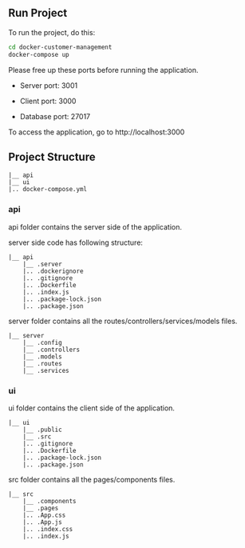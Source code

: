 ## Run Project

To run the project, do this:

```bash
cd docker-customer-management
docker-compose up
```
Please free up these ports before running the application.

* Server port: 3001

* Client port: 3000

* Database port: 27017


To access the application, go to http://localhost:3000

## Project Structure
```
|__ api
|__ ui
|.. docker-compose.yml
```

### api
api folder contains the server side of the application.

server side code has following structure:

```
|__ api
    |__ .server
    |.. .dockerignore
    |.. .gitignore
    |.. .Dockerfile
    |.. .index.js
    |.. .package-lock.json
	|.. .package.json
```

server folder contains all the routes/controllers/services/models files.

```
|__ server
    |__ .config
    |__ .controllers
    |__ .models
    |__ .routes
    |__ .services
```
### ui
ui folder contains the client side of the application.

```
|__ ui
    |__ .public
    |__ .src
    |.. .gitignore
    |.. .Dockerfile
    |.. .package-lock.json
	|.. .package.json
```

src folder contains all the pages/components files.

```
|__ src
    |__ .components
    |__ .pages
    |.. .App.css
    |.. .App.js
    |.. .index.css
	|.. .index.js
```
